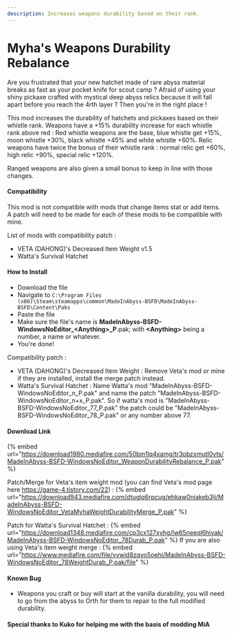 ```yaml
---
description: Increases weapons durability based on their rank.
---
```


# Myha's Weapons Durability Rebalance 

Are you frustrated that your new hatchet made of rare abyss material breaks as fast as your pocket knife for scout camp ?
Afraid of using your shiny pickaxe crafted with mystical deep abyss relics because it will fall apart before you reach the 4rth layer ?
Then you're in the right place !

This mod increases the durability of hatchets and pickaxes based on their whistle rank. Weapons have a +15% durability increase for each whistle rank above red :
Red whistle weapons are the base, blue whistle get +15%, moon whistle +30%, black whistle +45% and white whistle +60%.
Relic weapons have twice the bonus of their whistle rank : normal relic get +60%, high relic +90%, special relic +120%.

Ranged weapons are also given a small bonus to keep in line with those changes.


#### Compatibility

This mod is not compatible with mods that change items stat or add items.
A patch will need to be made for each of these mods to be compatible with mine.

List of mods with compatibility patch : 
* VETA (DAHONG)'s Decreased Item Weight v1.5
* Watta's Survival Hatchet

#### How to Install

* Download the file
* Navigate to `C:\Program Files (x86)\Steam\steamapps\common\MadeInAbyss-BSFD\MadeInAbyss-BSFD\Content\Paks`
* Paste the file
* Make sure the file's name is **MadeInAbyss-BSFD-WindowsNoEditor\_\<Anything>\_P**.pak; with **\<Anything>** being a number, a name or whatever.
* You're done!

Compatibility patch :
* VETA (DAHONG)'s Decreased Item Weight : Remove Veta's mod or mine if they are installed, install the merge patch instead.
* Watta's Survival Hatchet : Name Watta's mod "MadeInAbyss-BSFD-WindowsNoEditor_n_P.pak" and name the patch "MadeInAbyss-BSFD-WindowsNoEditor_n+x_P.pak". So if watta's mod is "MadeInAbyss-BSFD-WindowsNoEditor_77_P.pak" the patch could be "MadeInAbyss-BSFD-WindowsNoEditor_78_P.pak" or any number above 77.
#### Download Link

{% embed url="https://download1980.mediafire.com/50bm1lq4xamg/tr3obzxmutl0vts/MadeInAbyss-BSFD-WindowsNoEditor_WeaponDurabilityRebalance_P.pak" %}

Patch/Merge for Veta's item weight mod (you can find Veta's mod page here https://game-4.tistory.com/22) :
{% embed url="https://download943.mediafire.com/dtuglq6rpcug/ehkaw0niakeb3lj/MadeInAbyss-BSFD-WindowsNoEditor_VetaMyhaWeightDurabilityMerge_P.pak" %}

Patch for Watta's Survival Hatchet :
{% embed url="https://download1348.mediafire.com/cp3cx127xyhg/lw65neeql6hivak/MadeInAbyss-BSFD-WindowsNoEditor_78Durab_P.pak" %}
If you are also using Veta's item weight merge :
{% embed url="https://www.mediafire.com/file/vvwid8zqvo5oehi/MadeInAbyss-BSFD-WindowsNoEditor_78WeightDurab_P.pak/file" %}

#### Known Bug

* Weapons you craft or buy will start at the vanilla durability, you will need to go from the abyss to Orth for them to repair to the full modified durability.


#### Special thanks to Kuko for helping me with the basis of modding MiA
